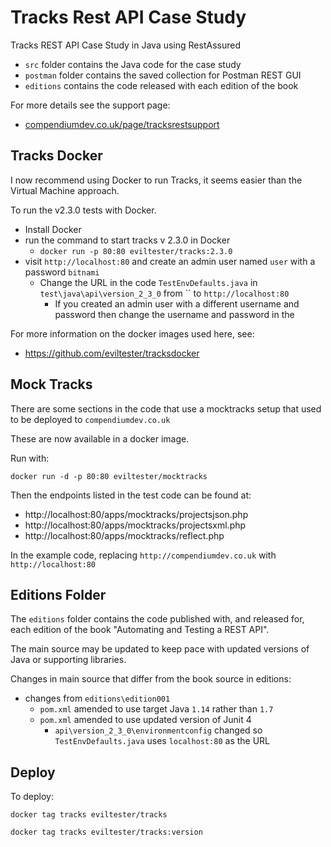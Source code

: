 # Tracks Rest API Case Study

Tracks REST API Case Study in Java using RestAssured

- `src` folder contains the Java code for the case study
- `postman` folder contains the saved collection for Postman REST GUI
- `editions` contains the code released with each edition of the book

For more details see the support page:

* [compendiumdev.co.uk/page/tracksrestsupport](http://compendiumdev.co.uk/page/tracksrestsupport)


## Tracks Docker

I now recommend using Docker to run Tracks, it seems easier than the Virtual Machine approach.

To run the v2.3.0 tests with Docker.

- Install Docker
- run the command to start tracks v 2.3.0 in Docker
  - `docker run -p 80:80 eviltester/tracks:2.3.0`
- visit `http://localhost:80` and create an admin user named `user` with a password `bitnami`
  - Change the URL in the code `TestEnvDefaults.java` in `test\java\api\version_2_3_0` from `` to `http://localhost:80`
    - If you created an admin user with a different username and password then change the username and password in the 


For more information on the docker images used here, see:

- https://github.com/eviltester/tracksdocker

## Mock Tracks

There are some sections in the code that use a mocktracks setup that used to be deployed to `compendiumdev.co.uk`

These are now available in a docker image.

Run with:

```
docker run -d -p 80:80 eviltester/mocktracks
```

Then the endpoints listed in the test code can be found at:

- http://localhost:80/apps/mocktracks/projectsjson.php
- http://localhost:80/apps/mocktracks/projectsxml.php
- http://localhost:80/apps/mocktracks/reflect.php

In the example code, replacing `http://compendiumdev.co.uk` with `http://localhost:80`

## Editions Folder

The `editions` folder contains the code published with, and released for, each edition of the book "Automating and Testing a REST API".

The main source may be updated to keep pace with updated versions of Java or supporting libraries.

Changes in main source that differ from the book source in editions:

- changes from `editions\edition001`
    - `pom.xml` amended to use target Java `1.14` rather than `1.7`
    - `pom.xml` amended to use updated version of Junit 4
      - `api\version_2_3_0\environmentconfig` changed so `TestEnvDefaults.java` uses `localhost:80` as the URL


## Deploy

To deploy:

`docker tag tracks eviltester/tracks`

`docker tag tracks eviltester/tracks:version`